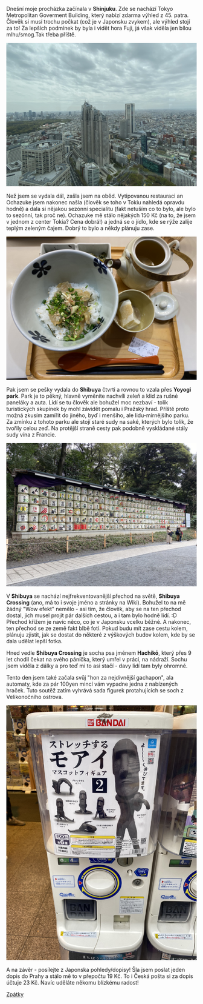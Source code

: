 Dnešní moje procházka začínala v **Shinjuku**. Zde se nachází Tokyo Metropolitan Goverment Building, který nabízí zdarma výhled z 45. patra. Člověk si musí trochu počkat (což je v Japonsku zvykem), ale výhled stojí za to! Za lepších podmínek by byla i vidět hora Fuji, já však viděla jen bílou mlhu/smog.Tak třeba příště.

 ![Branching](metropolitan_gov_b.jpeg)
 
 Než jsem se vydala dál, zašla jsem na oběd. Vytipovanou restauraci an Ochazuke jsem nakonec našla (člověk se toho v Tokiu nahledá opravdu hodně) a dala si nějakou sezónní specialitu (fakt netuším co to bylo, ale bylo to sezónní, tak proč ne). Ochazuke mě stálo nějakých 150 Kč (na to, že jsem v jednom z center Tokia? Cena dobrá!) a jedná se o jídlo, kde se rýže zalije teplým zeleným čajem. Dobrý to bylo a někdy plánuju zase.
 
  ![Branching](ochazuke.jpeg)
 
 Pak jsem se pešky vydala do **Shibuya** čtvrti a rovnou to vzala přes **Yoyogi park**. Park je to pěkný, hlavně vyměníte nachvíli zeleň a klid za rušné paneláky a auta. Lidí se tu člověk ale bohužel moc nezbaví - tolik turistických skupinek by mohl závidět pomalu i Pražský hrad. Příště proto možná zkusím zamířit do jiného, byď i menšího, ale lidu-mírnějšího parku.
 Za zmínku z tohoto parku ale stojí staré sudy na saké, kterých bylo tolik, že tvořily celou zeď. Na protější straně cesty pak podobně vyskládané stály sudy vína z Francie.
 
  ![Branching](sake_sudy.jpeg)
 
 V **Shibuya** se nachází nejfrekventovanější přechod na světě, **Shibuya Crossing** (ano, má to i svoje jméno a stránky na Wiki). Bohužel to na mě žádný "Wow efekt" nemělo - asi tím, že člověk, aby se na ten přechod dostal, jich musel projít pár dalších cestou, a i tam bylo hodně lidí. :D Přechod křížem je navíc něco, co je v Japonsku vcelku běžné. A nakonec, ten přechod se ze země fakt blbě fotí. Pokud budu mít zase cestu kolem, plánuju zjistit, jak se dostat do některé z výškových budov kolem, kde by se dala udělat lepší fotka.
 
Hned vedle **Shibuya Crossing** je socha psa jménem **Hachikō**, který přes 9 let chodil čekat na svého páníčka, který umřel v práci, na nádraží. Sochu jsem viděla z dálky a pro teď mi to asi stačí - davy lidí tam byly ohromné. 
 
Tento den jsem také začala svůj "hon za nejdivnější gachapon", ala automaty, kde za pár 100yen mincí vám vypadne jedna z nabízených hraček. Tuto soutěž zatím vyhrává sada figurek protahujících se soch z Velikonočního ostrova. 

 ![Branching](vel_ostrov.jpeg)

A na závěr - posílejte z Japonska pohledy/dopisy! Šla jsem poslat jeden dopis do Prahy a stálo mě to v přepočtu 19 Kč. To i Česká pošta si za dopis účtuje 23 Kč. Navíc uděláte někomu blízkému radost!




[Zpátky](./)
